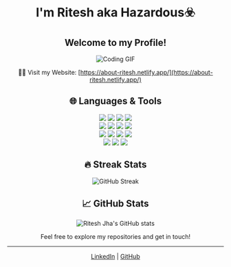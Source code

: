 <div align="center">

# I'm Ritesh aka Hazardous☣️
## Welcome to my Profile!       

![Coding GIF](https://i.redd.it/n8agw6z2smyb1.gif)

🧑‍💻 Visit my Website: [https://about-ritesh.netlify.app/](https://about-ritesh.netlify.app/)

## 🌐 Languages & Tools
<div>
    <img src="https://img.shields.io/badge/HTML-5C2D91?style=flat&logo=html5&logoColor=white" />
    <img src="https://img.shields.io/badge/CSS-000000?style=flat&logo=css3&logoColor=white" />
    <img src="https://img.shields.io/badge/JavaScript-F7DF1E?style=flat&logo=javascript&logoColor=black" />
    <img src="https://img.shields.io/badge/React-61DAFB?style=flat&logo=react&logoColor=black" />
</div>
<div>
    <img src="https://img.shields.io/badge/Node.js-339933?style=flat&logo=node.js&logoColor=white" />
    <img src="https://img.shields.io/badge/MongoDB-47A248?style=flat&logo=mongodb&logoColor=white" />
    <img src="https://img.shields.io/badge/C++-00599C?style=flat&logo=cplusplus&logoColor=white" />
    <img src="https://img.shields.io/badge/C-00599C?style=flat&logo=c&logoColor=white" />
</div>
<div>
    <img src="https://img.shields.io/badge/Python-3776AB?style=flat&logo=python&logoColor=white" />
    <img src="https://img.shields.io/badge/Java-007396?style=flat&logo=java&logoColor=white" />
    <img src="https://img.shields.io/badge/PugJS-ff8f00?style=flat&logo=pug&logoColor=white" />
    <img src="https://img.shields.io/badge/ExpressJS-000000?style=flat&logo=express&logoColor=white" />
</div>
<div>
    <img src="https://img.shields.io/badge/Firebase-FFCA28?style=flat&logo=firebase&logoColor=black" />
    <img src="https://img.shields.io/badge/Postman-F76935?style=flat&logo=postman&logoColor=white" />
    <img src="https://img.shields.io/badge/Kali%20Linux-557C94?style=flat&logo=kali-linux&logoColor=white" />
</div>

## 🔥 Streak Stats
![GitHub Streak](https://github-readme-streak-stats.herokuapp.com/?user=RiteshJha912&theme=dark)

## 📈 GitHub Stats
![Ritesh Jha's GitHub stats](https://github-readme-stats.vercel.app/api?username=RiteshJha912&show_icons=true&hide_title=true&hide=prs&count_private=true&theme=dark)  

Feel free to explore my repositories and get in touch!

</div>

---

<div align="center">

[LinkedIn](https://www.linkedin.com/in/ritesh-jha-aa490a286/) | [GitHub](https://github.com/RiteshJha912)

</div>
